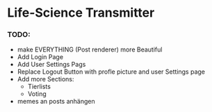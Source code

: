 # Life-Science Transmitter

### TODO:
- make EVERYTHING (Post renderer) more Beautiful
- Add Login Page
- Add User Settings Pags
- Replace Logout Button with profle picture and user Settings page
- Add more Sections:
  - Tierlists
  - Voting
- memes an posts anhängen
